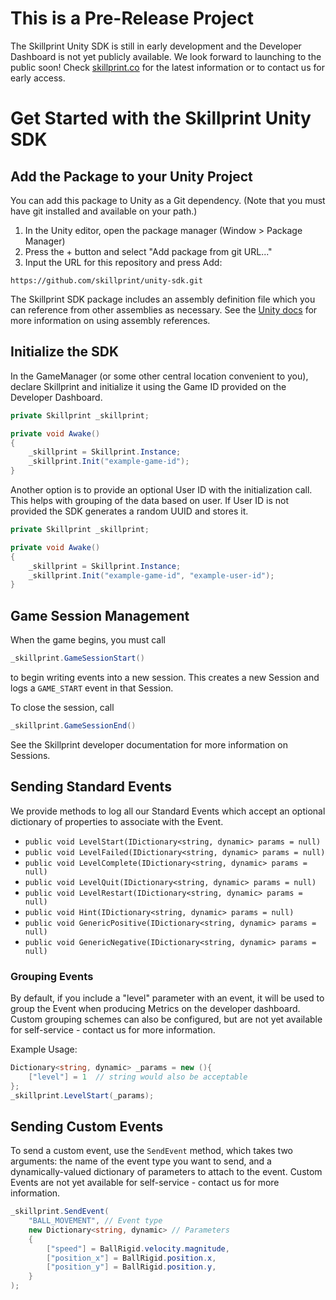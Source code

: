 # This is a Pre-Release Project
The Skillprint Unity SDK is still in early development and the Developer 
Dashboard is not yet publicly available. We look forward to launching 
to the public soon! Check [skillprint.co](https://skillprint.co) for the 
latest information or to contact us for early access.
# Get Started with the Skillprint Unity SDK
## Add the Package to your Unity Project
You can add this package to Unity as a Git dependency. (Note that you must have
git installed and available on your path.)
1. In the Unity editor, open the package manager (Window > Package Manager)
2. Press the + button and select "Add package from git URL..."
3. Input the URL for this repository and press Add: 
```
https://github.com/skillprint/unity-sdk.git
```

The Skillprint SDK package includes an assembly definition file which you can 
reference from other assemblies as necessary. See the [Unity docs](
https://docs.unity3d.com/Manual/ScriptCompilationAssemblyDefinitionFiles.html
) for more information on using assembly references.

## Initialize the SDK
In the GameManager (or some other central location convenient to you), 
declare Skillprint and initialize it using the Game ID provided on the 
Developer Dashboard.
```c#
private Skillprint _skillprint;

private void Awake()
{
    _skillprint = Skillprint.Instance;
    _skillprint.Init("example-game-id");
}
```

Another option is to provide an optional User ID with the initialization call.
This helps with grouping of the data based on user. If User ID is not provided
the SDK generates a random UUID and stores it.
```c#
private Skillprint _skillprint;

private void Awake()
{
    _skillprint = Skillprint.Instance;
    _skillprint.Init("example-game-id", "example-user-id");
}
```


## Game Session Management
When the game begins, you must call 
```c#
_skillprint.GameSessionStart()
```
to begin writing events into a new session. This creates a new Session and 
logs a `GAME_START` event in that Session. 

To close the session, call 
```c#
_skillprint.GameSessionEnd()
```
See the Skillprint developer documentation for more information on Sessions.

## Sending Standard Events
We provide methods to log all our Standard Events which accept an
optional dictionary of properties to associate with the Event.

- `public void LevelStart(IDictionary<string, dynamic> params = null)`
- `public void LevelFailed(IDictionary<string, dynamic> params = null)`
- `public void LevelComplete(IDictionary<string, dynamic> params = null)`
- `public void LevelQuit(IDictionary<string, dynamic> params = null)`
- `public void LevelRestart(IDictionary<string, dynamic> params = null)`
- `public void Hint(IDictionary<string, dynamic> params = null)`
- `public void GenericPositive(IDictionary<string, dynamic> params = null)`
- `public void GenericNegative(IDictionary<string, dynamic> params = null)`

### Grouping Events
By default, if you include a "level" parameter with an event, it will be used to 
group the Event when producing Metrics on the developer dashboard. Custom grouping 
schemes can also be configured, but are not yet available for self-service - contact us
for more information.

Example Usage:
```c#
Dictionary<string, dynamic> _params = new (){
    ["level"] = 1  // string would also be acceptable
};
_skillprint.LevelStart(_params);
```

## Sending Custom Events
To send a custom event, use the `SendEvent` method, which takes two arguments: 
the name of the event type you want to send, and a dynamically-valued 
dictionary of parameters to attach to the event. Custom Events are not yet available
for self-service - contact us for more information.
```c#
_skillprint.SendEvent(
    "BALL_MOVEMENT", // Event type
    new Dictionary<string, dynamic> // Parameters
    {
        ["speed"] = BallRigid.velocity.magnitude,
        ["position_x"] = BallRigid.position.x,
        ["position_y"] = BallRigid.position.y,
    }
);
```
